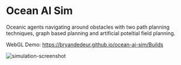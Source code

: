 # Ocean AI Sim 

Oceanic agents navigating around obstacles with two path planning techniques, graph based planning and artificial poteltial field planning.
 
WebGL Demo: https://bryandedeur.github.io/ocean-ai-sim/Builds

![simulation-screenshot](https://user-images.githubusercontent.com/23252092/218378681-1184444b-4443-4ff6-a610-4b7f937f702b.png)

